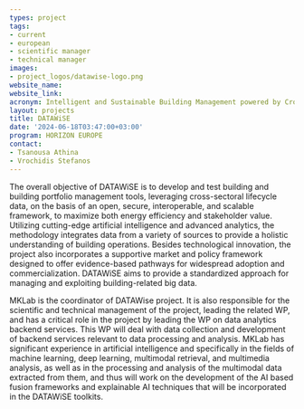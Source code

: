 ```yaml
---
types: project
tags:
- current
- european
- scientific manager
- technical manager 
images: 
- project_logos/datawise-logo.png
website_name: 
website_link: 
acronym: Intelligent and Sustainable Building Management powered by Cross-Sectoral Lifecycle
layout: projects
title: DATAWiSE
date: '2024-06-18T03:47:00+03:00'
program: HORIZON EUROPE
contact:
- Tsanousa Athina
- Vrochidis Stefanos
---
```

<p>
The overall objective of DATAWiSE is to develop and test building and building portfolio management tools, leveraging cross-sectoral lifecycle data, on the basis of an open, secure, interoperable, and scalable framework, to maximize both energy efficiency and stakeholder value. Utilizing cutting-edge artificial intelligence and advanced analytics, the methodology integrates data from a variety of sources to provide a holistic understanding of building operations. Besides technological innovation, the project also incorporates a supportive market and policy framework designed to offer evidence-based pathways for widespread adoption and commercialization. DATAWiSE aims to provide a standardized approach for managing and exploiting building-related big data.
</p>
<p>
MKLab is the coordinator of DATAWise project. It is also responsible for the scientific and technical management of the project, leading the related WP, and has a critical role in the project by leading the WP on data analytics backend services. This WP will deal with data collection and development of backend services relevant to data processing and analysis. MKLab has significant experience in artificial intelligence and specifically in the fields of machine learning, deep learning, multimodal retrieval, and multimedia analysis, as well as in the processing and analysis of the multimodal data extracted from them, and thus will work on the development of the AI based fusion frameworks and explainable AI techniques that will be incorporated in the DATAWiSE toolkits. 
</p>